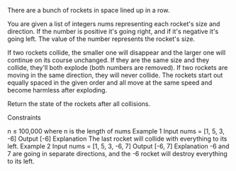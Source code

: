 There are a bunch of rockets in space lined up in a row.

You are given a list of integers nums representing each rocket's size and direction. If the number is positive it's going right, and if it's negative it's going left. The value of the number represents the rocket's size.

If two rockets collide, the smaller one will disappear and the larger one will continue on its course unchanged. If they are the same size and they collide, they'll both explode (both numbers are removed). If two rockets are moving in the same direction, they will never collide. The rockets start out equally spaced in the given order and all move at the same speed and become harmless after exploding.

Return the state of the rockets after all collisions.

Constraints

n ≤ 100,000 where n is the length of nums
Example 1
Input
nums = [1, 5, 3, -6]
Output
[-6]
Explanation
The last rocket will collide with everything to its left.
Example 2
Input
nums = [1, 5, 3, -6, 7]
Output
[-6, 7]
Explanation
-6 and 7 are going in separate directions, and the -6 rocket will destroy everything to its left.
